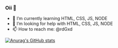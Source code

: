 ### Oii 👋

- 🌱 I’m currently learning HTML, CSS, JS, NODE
- 🤔 I’m looking for help with HTML, CSS, JS, NODE
- 📫 How to reach me: @rdGxd


[![Anurag's GitHub stats](https://github-readme-stats.vercel.app/api?username=anuraghazra&count_private=true&show_icons=true&theme=radical)](https://github.com/anuraghazra/github-readme-stats)


